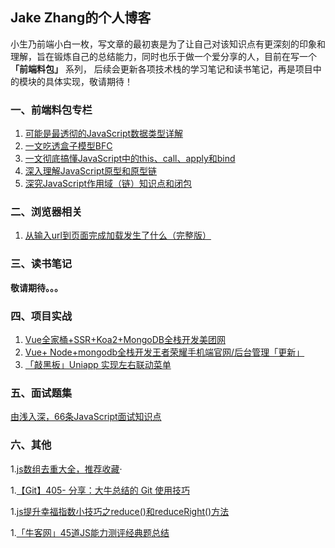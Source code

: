## Jake Zhang的个人博客
小生乃前端小白一枚，写文章的最初衷是为了让自己对该知识点有更深刻的印象和理解，旨在锻炼自己的总结能力，同时也乐于做一个爱分享的人，目前在写一个 **「前端料包」** 系列， 后续会更新各项技术栈的学习笔记和读书笔记，再是项目中的模块的具体实现，敬请期待！
### 一、前端料包专栏

 1. [可能是最透彻的JavaScript数据类型详解](https://juejin.im/post/5dc6bfbcf265da4d2f31df25)
 2.  [一文吃透盒子模型BFC](https://juejin.im/post/5dd1fae1e51d453d965a79c2)
 3.  [一文彻底搞懂JavaScript中的this、call、apply和bind](https://juejin.im/post/5de4fe1d5188255e8b76e1f2)
 4.  [深入理解JavaScript原型和原型链](https://juejin.im/post/5e860b5e518825738d526a22)
 5. [深究JavaScript作用域（链）知识点和闭包](https://juejin.im/post/5e93e4eaf265da47fc0ce177)
### 二、浏览器相关
 1. [从输入url到页面完成加载发生了什么（完整版）](https://juejin.im/post/5e92f11b6fb9a03c46493880)
 ### 三、读书笔记
 **敬请期待。。。**
 ### 四、项目实战
 1. [Vue全家桶+SSR+Koa2+MongoDB全栈开发美团网](https://juejin.im/post/5ec4f609518825433e1f9c5f)
 1. [Vue+ Node+mongodb全栈开发王者荣耀手机端官网/后台管理「更新」](https://juejin.im/post/5ecf38b4e51d45787e43e819)
 1. [「敲黑板」Uniapp 实现左右联动菜单](https://juejin.im/post/5ef9afd6f265da22d017de0f)

 ### 五、面试题集
 [由浅入深，66条JavaScript面试知识点](https://juejin.im/post/5ef8377f6fb9a07e693a6061)
 ### 六、其他

 1.[js数组去重大全，推荐收藏](https://juejin.im/editor/posts/5def09556fb9a016510d9b73)·

 1.[【Git】405- 分享：大牛总结的 Git 使用技巧](https://editor.csdn.net/md/?articleId=103063960)
 
 1.[js提升幸福指数小技巧之reduce()和reduceRight()方法](https://editor.csdn.net/md/?articleId=103063960)
 
 1.[「牛客网」45道JS能力测评经典题总结](https://juejin.im/post/5f032fe3f265da22c75734b8)




